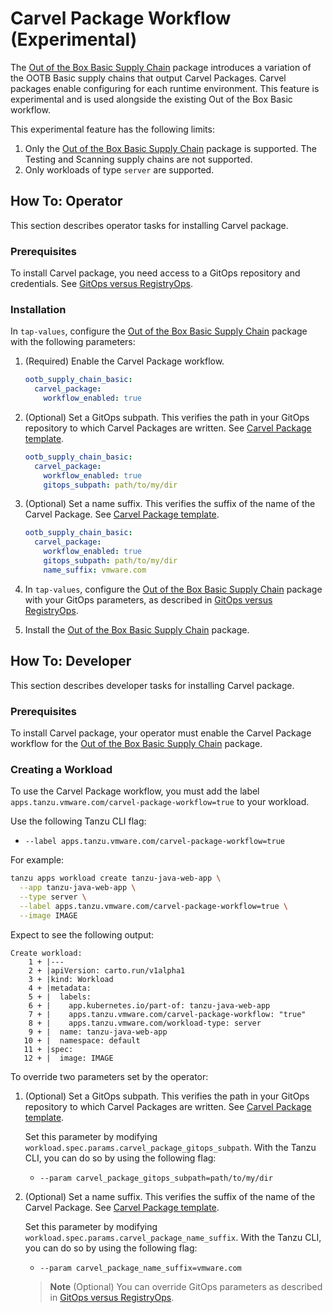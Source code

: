 # Carvel Package Workflow (Experimental)

The [Out of the Box Basic Supply Chain](ootb-supply-chain-basic.hbs.md) package
introduces a variation of the OOTB Basic supply chains that output Carvel
Packages. Carvel packages enable configuring for each runtime environment. This
feature is experimental and is used alongside the existing Out of the Box Basic
workflow.

This experimental feature has the following limits:

1. Only the [Out of the Box Basic Supply Chain](ootb-supply-chain-basic.hbs.md) package is supported. The Testing and Scanning supply chains are not supported.
2. Only workloads of type `server` are supported.

## How To: Operator

This section describes operator tasks for installing Carvel package.

### Prerequisites

To install Carvel package, you need access to a GitOps repository and credentials. See [GitOps versus RegistryOps](gitops-vs-regops.hbs.md#gitops).

### Installation

In `tap-values`, configure the [Out of the Box Basic Supply Chain](ootb-supply-chain-basic.hbs.md) package with the following parameters:

1. (Required) Enable the Carvel Package workflow.

    ```yaml
    ootb_supply_chain_basic:
      carvel_package:
        workflow_enabled: true
    ```

2. (Optional) Set a GitOps subpath. This verifies the path in your GitOps repository to which Carvel Packages are written. See [Carvel Package template](ootb-template-reference.hbs.md#carvel-package-experimental).

    ```yaml
    ootb_supply_chain_basic:
      carvel_package:
        workflow_enabled: true
        gitops_subpath: path/to/my/dir
    ```

3. (Optional) Set a name suffix. This verifies the suffix of the name of the Carvel Package. See [Carvel Package template](ootb-template-reference.hbs.md#carvel-package-experimental).

    ```yaml
    ootb_supply_chain_basic:
      carvel_package:
        workflow_enabled: true
        gitops_subpath: path/to/my/dir
        name_suffix: vmware.com
    ```

4. In `tap-values`, configure the [Out of the Box Basic Supply Chain](ootb-supply-chain-basic.hbs.md) package with your GitOps parameters, as described in [GitOps versus RegistryOps](gitops-vs-regops.hbs.md#gitops).

5. Install the [Out of the Box Basic Supply Chain](ootb-supply-chain-basic.hbs.md) package.

## How To: Developer

This section describes developer tasks for installing Carvel package.

### Prerequisites

To install Carvel package, your operator must enable the Carvel Package workflow for the [Out of the Box Basic Supply Chain](ootb-supply-chain-basic.hbs.md) package.

### Creating a Workload

To use the Carvel Package workflow, you must add the label `apps.tanzu.vmware.com/carvel-package-workflow=true` to your workload.

Use the following Tanzu CLI flag:

- `--label apps.tanzu.vmware.com/carvel-package-workflow=true`

For example:

  ```bash
  tanzu apps workload create tanzu-java-web-app \
    --app tanzu-java-web-app \
    --type server \
    --label apps.tanzu.vmware.com/carvel-package-workflow=true \
    --image IMAGE
  ```

Expect to see the following output:

  ```console
  Create workload:
      1 + |---
      2 + |apiVersion: carto.run/v1alpha1
      3 + |kind: Workload
      4 + |metadata:
      5 + |  labels:
      6 + |    app.kubernetes.io/part-of: tanzu-java-web-app
      7 + |    apps.tanzu.vmware.com/carvel-package-workflow: "true"
      8 + |    apps.tanzu.vmware.com/workload-type: server
      9 + |  name: tanzu-java-web-app
     10 + |  namespace: default
     11 + |spec:
     12 + |  image: IMAGE
  ```

To override two parameters set by the operator:

1. (Optional) Set a GitOps subpath. This verifies the path in your GitOps repository to which Carvel Packages are written. See [Carvel Package template](ootb-template-reference.hbs.md#carvel-package-experimental).

    Set this parameter by modifying `workload.spec.params.carvel_package_gitops_subpath`. With the Tanzu CLI, you can do so by using the following flag:

    - `--param carvel_package_gitops_subpath=path/to/my/dir`

1. (Optional) Set a name suffix. This verifies the suffix of the name of the Carvel Package. See [Carvel Package template](ootb-template-reference.hbs.md#carvel-package-experimental).

    Set this parameter by modifying `workload.spec.params.carvel_package_name_suffix`. With the Tanzu CLI, you can do so by using the following flag:

      - `--param carvel_package_name_suffix=vmware.com`

    >**Note** (Optional) You can override GitOps parameters as described in [GitOps versus RegistryOps](gitops-vs-regops.hbs.md#gitops).